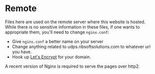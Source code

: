 # Remote

Files here are used on the remote server where this website is hosted. While
there is no sensitive information in these files, if one wants to appropriate
them, you'll need to change `nginx.conf`:

- Give `nginx.conf` a better name on your server
- Change anything related to udps.nbsoftsolutions.com to whatever url you have.
- Hook up [Let's Encrypt](https://letsencrypt.org/) for your domain.

A recent version of Nginx is required to serve the pages over http2.
